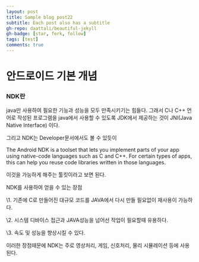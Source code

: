 ```yaml
---
layout: post
title: Sample blog post22
subtitle: Each post also has a subtitle
gh-repo: daattali/beautiful-jekyll
gh-badge: [star, fork, follow]
tags: [test]
comments: true
---
```


# 안드로이드 기본 개념

### NDK란

java만 사용하여 필요한 기능과 성능을 모두 만족시키기는 힘들다. 그래서 C나 C++ 언어로 작성된 프로그램을 java에서 사용할 수 있도록 JDK에서 제공하는 것이 JNI(Java Native Interface) 이다.



그리고 NDK는 Developer문서에서도 볼 수 있듯이

The Android NDK is a toolset that lets you implement parts of your app using native-code languages such as C and C++. For certain types of apps, this can help you reuse code libraries written in those languages.



이것을 가능하게 해주는 툴킷이라고 보면 된다.



NDK를 사용하여 얻을 수 있는 장점

\1. 기존에 C로 만들어진 대규모 코드를 JAVA에서 다시 만들 필요없이 재사용이 가능하다.

\2. 시스템 디바이스 접근과 JAVA성능을 넘어선 작업이 필요할때 유용하다.

\3. 속도 및 성능을 향상시킬 수 있다.



이러한 장점때문에 NDK는 주로 영상처리, 게임, 신호처리, 물리 시뮬레이션 등에 사용된다.